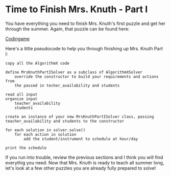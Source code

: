 # Time to Finish Mrs. Knuth - Part I

You have everything you need to finish Mrs. Knuth's first puzzle and get her through the summer. Again, that puzzle can be found here:

[Codingame](https://www.codingame.com/home)

Here's a little pseudocode to help you through finishing up Mrs. Knuth Part I:

```text
copy all the AlgorithmX code

define MrsKnuthPartISolver as a subclass of AlgorithmXSolver
    override the constructor to build your requirements and actions from
    the passed in techer_availability and students

read all input
organize input
    teacher_availability
    students

create an instance of your new MrsKnuthPartISolver class, passing teacher_availability and students to the constructor

for each solution in solver.solve()
    for each action in solution
        add the student/instrument to schedule at hour/day

print the schedule
```

If you run into trouble, review the previous sections and I think you will find everythig you need. Now that Mrs. Knuth is ready to teach all summer long, let's look at a few other puzzles you are already fully prepared to solve!
